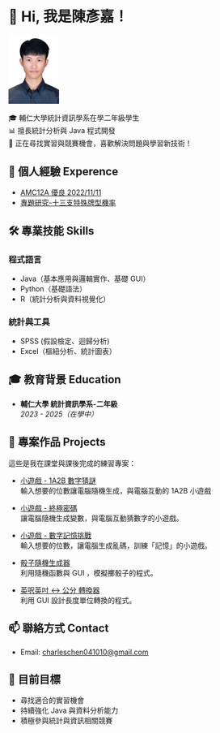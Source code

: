 # 👋 Hi, 我是陳彥嘉！

<img src="imgs/DSC_0249-5-2.jpg" width=100 />

🎓 輔仁大學統計資訊學系在學二年級學生  
📊 擅長統計分析與 Java 程式開發  
💼 正在尋找實習與競賽機會，喜歡解決問題與學習新技術！


## 💼  個人經驗 Experence
- [AMC12A 優良 2022/11/11](/AMC12A)
- [專題研究-十三支特殊牌型機率](/research_project)

## 🛠️  專業技能 Skills

### 程式語言
- Java（基本應用與邏輯實作、基礎 GUI）
- Python（基礎語法）
- R（統計分析與資料視覺化）

### 統計與工具
- SPSS (假設檢定、迴歸分析)
- Excel（樞紐分析、統計圖表）




## 🎓 教育背景 Education

- **輔仁大學 統計資訊學系-二年級**  
  *2023 - 2025（在學中）*



## 🚀 專案作品 Projects

這些是我在課堂與課後完成的練習專案：

- [小遊戲 - 1A2B 數字猜謎](/Game_1A2B)  
  輸入想要的位數讓電腦隨機生成，與電腦互動的 1A2B 小遊戲

- [小遊戲 - 終極密碼](/Game_NumberGuessing)  
  讓電腦隨機生成變數，與電腦互動猜數字的小遊戲。

- [小遊戲 - 數字記憶挑戰](/Game_NumberMemory)  
  輸入想要的位數，讓電腦生成亂碼，訓練「記憶」的小遊戲。

- [骰子隨機生成器](/TripleDiceRoller)  
  利用隨機函數與 GUI ，模擬擲骰子的程式。

- [英呎英吋 ↔ 公分 轉換器](/FeetInchestoCM_Converter)  
  利用 GUI 設計長度單位轉換的程式。


## 📫 聯絡方式 Contact

- Email: charleschen041010@gmail.com



## 🌱 目前目標

- 尋找適合的實習機會  
- 持續強化 Java 與資料分析能力  
- 積極參與統計與資訊相關競賽

